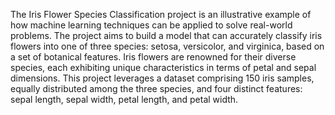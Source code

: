 The Iris Flower Species Classification project is an illustrative example of how machine learning techniques can be applied to solve real-world problems. The project aims to build a model that can accurately classify iris flowers into one of three species: setosa, versicolor, and virginica, based on a set of botanical features.
Iris flowers are renowned for their diverse species, each exhibiting unique characteristics in terms of petal and sepal dimensions. This project leverages a dataset comprising 150 iris samples, equally distributed among the three species, and four distinct features: sepal length, sepal width, petal length, and petal width.
